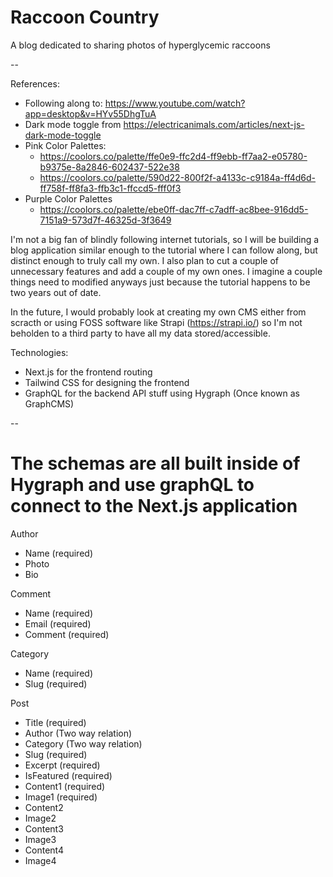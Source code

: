 # Raccoon Country

A blog dedicated to sharing photos of hyperglycemic raccoons

--

References:
 - Following along to: https://www.youtube.com/watch?app=desktop&v=HYv55DhgTuA
 - Dark mode toggle from https://electricanimals.com/articles/next-js-dark-mode-toggle
 - Pink Color Palettes:
    - https://coolors.co/palette/ffe0e9-ffc2d4-ff9ebb-ff7aa2-e05780-b9375e-8a2846-602437-522e38
    - https://coolors.co/palette/590d22-800f2f-a4133c-c9184a-ff4d6d-ff758f-ff8fa3-ffb3c1-ffccd5-fff0f3
 - Purple Color Palettes
    - https://coolors.co/palette/ebe0ff-dac7ff-c7adff-ac8bee-916dd5-7151a9-573d7f-46325d-3f3649

I'm not a big fan of blindly following internet tutorials, so I will be building a blog application similar enough to the tutorial where I can follow along, but distinct enough to truly call my own. I also plan to cut a couple of unnecessary features and add a couple of my own ones. I imagine a couple things need to modified anyways just because the tutorial happens to be two years out of date. 

In the future, I would probably look at creating my own CMS either from scracth or using FOSS software like Strapi (https://strapi.io/) so I'm not beholden to a third party to have all my data stored/accessible.

Technologies:
 - Next.js for the frontend routing
 - Tailwind CSS for designing the frontend
 - GraphQL for the backend API stuff using Hygraph (Once known as GraphCMS)

--

# The schemas are all built inside of Hygraph and use graphQL to connect to the Next.js application

Author
 - Name (required) 
 - Photo
 - Bio

Comment
 - Name (required)
 - Email (required)
 - Comment (required)


Category
 - Name (required)
 - Slug (required)

Post
 - Title (required)
 - Author (Two way relation)
 - Category (Two way relation)
 - Slug (required)
 - Excerpt (required)
 - IsFeatured  (required)
 - Content1 (required)
 - Image1 (required)
 - Content2
 - Image2
 - Content3
 - Image3
 - Content4
 - Image4









